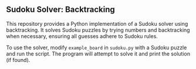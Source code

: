 ## Sudoku Solver: Backtracking

This repository provides a Python implementation of a Sudoku solver using backtracking. It solves Sudoku puzzles by trying numbers and backtracking when necessary, ensuring all guesses adhere to Sudoku rules.

To use the solver, modify `example_board` in `sudoku.py` with a Sudoku puzzle and run the script. The program will attempt to solve it and print the solution (if found).